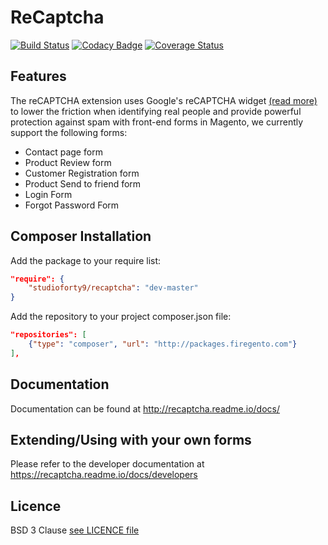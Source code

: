 # ReCaptcha

[![Build Status](https://travis-ci.org/soxrepo/Recaptcha.svg?branch=master)](https://travis-ci.org/soxrepo/Recaptcha)
[![Codacy Badge](https://api.codacy.com/project/badge/Grade/4351397bf8054a62aba7917625ea4275)](https://www.codacy.com/app/soxrepo/Recaptcha?utm_source=github.com&amp;utm_medium=referral&amp;utm_content=soxrepo/Recaptcha&amp;utm_campaign=Badge_Grade)
[![Coverage Status](https://coveralls.io/repos/github/soxrepo/Recaptcha/badge.svg?branch=master)](https://coveralls.io/github/soxrepo/Recaptcha?branch=master)

## Features

The reCAPTCHA extension uses Google's reCAPTCHA widget [(read more)](https://www.google.com/recaptcha/intro/index.html) to lower the friction when identifying real people and provide powerful protection against spam with front-end forms in Magento, we currently support the following forms:

- Contact page form
- Product Review form
- Customer Registration form
- Product Send to friend form
- Login Form
- Forgot Password Form

## Composer Installation

Add the package to your require list:

```json
"require": {
    "studioforty9/recaptcha": "dev-master"
}
```

Add the repository to your project composer.json file:

```json
"repositories": [
    {"type": "composer", "url": "http://packages.firegento.com"}
],
```

## Documentation

Documentation can be found at http://recaptcha.readme.io/docs/

## Extending/Using with your own forms

Please refer to the developer documentation at https://recaptcha.readme.io/docs/developers

## Licence

BSD 3 Clause [see LICENCE file](https://github.com/studioforty9/recaptcha/blob/master/LICENCE)
